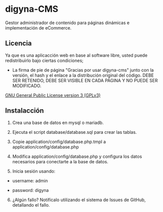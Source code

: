 # digyna-CMS
Gestor administrador de contenido para páginas dinámicas e implementación de eCommerce.

## Licencia
Ya que es una aplicacción web en base al software libre, usted puede redistribuirlo bajo ciertas condiciones;
+ La firma de pie de página "Gracias por usar digyna-cms" junto con la versión, el hash y el enlace a la distribución original del código. DEBE SER RETENIDO, DEBE SER VISIBLE EN CADA PÁGINA Y NO PUEDE SER MODIFICADO.

[GNU General Public License version 3 (GPLv3)](https://github.com/digyna/cms/blob/master/LICENSE)

## Instalacción
1. Crea una base de datos en mysql o mariadb.

2. Ejecuta el script database/database.sql para crear las tablas.

3. Copie application/config/database.php.tmpl a application/config/database.php

4. Modifica application/config/database.php y configura los datos necesarios para conectarte a la base de datos.

5. Inicia sesión usando:  
* username: admin 
  
* password: digyna

6. ¿Algún fallo? Notifícalo utilizando el sistema de Issues de GitHub, detallando el fallo.
